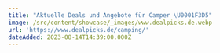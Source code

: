 ```yaml
---
title: "Aktuelle Deals und Angebote für Camper \U0001F3D5️"
image: /src/content/showcase/_images/www.dealpicks.de.webp
url: 'https://www.dealpicks.de/camping/'
dateAdded: 2023-08-14T14:39:00.000Z
---
```


